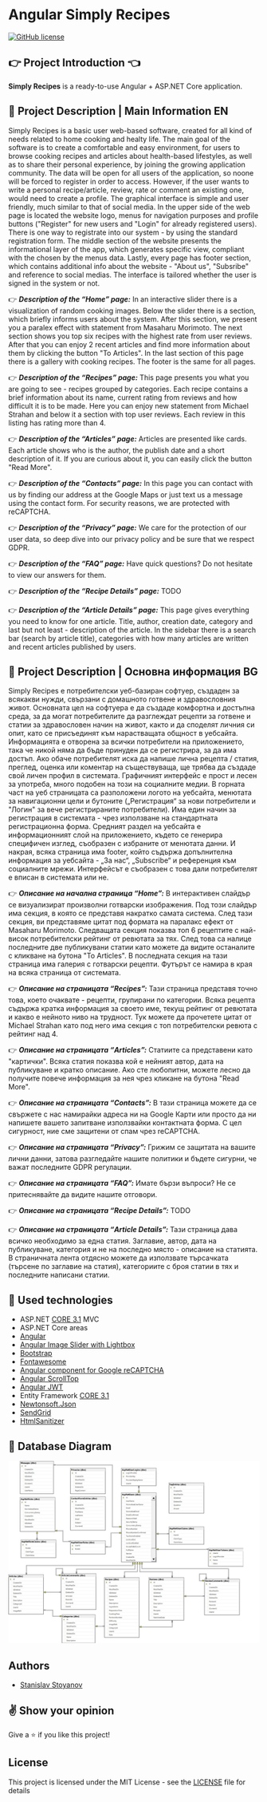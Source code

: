 # Angular Simply Recipes

[![GitHub license](https://img.shields.io/github/license/stanislavstoyanov99/SimplyRecipes?color=brightgreen)](https://github.com/stanislavstoyanov99/SimplyRecipes/blob/master/LICENSE)

## :point_right: Project Introduction :point_left:

**Simply Recipes** is a ready-to-use Angular + ASP.NET Core application.

## :pencil: Project Description | Main Information EN
Simply Recipes is a basic user web-based software, created for all kind of needs related to home cooking and healty life. The main goal of the software is to create a comfortable and easy environment, for users to browse cooking recipes and articles about health-based lifestyles, as well as to share their personal experience, by joining the growing application community. The data will be open for all users of the application, so noone will be forced to register in order to access. However, if the user wants to write a personal recipe/article, review, rate or comment an existing one, would need to create a profile.
The graphical interface is simple and user friendly, much similar to that of social media. In the upper side of the web page is located the website logo, menus for navigation purposes and profile buttons ("Register" for new users and "Login" for already registered users). There is one way to registrate into our system - by using the standard registration form. The middle section of the website presents the informational layer of the app, which generates specific view, compliant with the chosen by the menus data. Lastly, every page has footer section, which contains additional info about the website - "About us", "Subsribe" and reference to social medias. The interface is tailored whether the user is signed in the system or not.

:point_right: **_Description of the “Home” page:_**
In an interactive slider there is a visualization of random cooking images. Below the slider there is a section, which briefly informs users about the system. After this section, we present you a paralex effect with statement from Masaharu Morimoto. The next section shows you top six recipes with the highest rate from user reviews. After that you can enjoy 2 recent articles and find more information about them by clicking the button "To Articles". In the last section of this page there is a gallery with cooking recipes. The footer is the same for all pages.

:point_right: **_Description of the “Recipes” page:_**
This page presents you what you are going to see - recipes grouped by categories. Each recipe contains a brief information about its name, current rating from reviews and how difficult it is to be made. Here you can enjoy new statement from Michael Strahan and below it a section with top user reviews. Each review in this listing has rating more than 4.

:point_right: **_Description of the “Articles” page:_** 
Articles are presented like cards. Each article shows who is the author, the publish date and a short description of it. If you are curious about it, you can easily click the button "Read More".

:point_right: **_Description of the “Contacts” page:_** 
In this page you can contact with us by finding our address at the Google Maps or just text us a message using the contact form. For security reasons, we are protected with reCAPTCHA.

:point_right: **_Description of the “Privacy” page:_** 
We care for the protection of our user data, so deep dive into our privacy policy and be sure that we respect GDPR.

:point_right: **_Description of the “FAQ” page:_** 
Have quick questions? Do not hesitate to view our answers for them.

:point_right: **_Description of the “Recipe Details” page:_** 
TODO

:point_right: **_Description of the “Article Details” page:_** 
This page gives everything you need to know for one article. Title, author, creation date, category and last but not least - description of the article. In the sidebar there is a search bar (search by article title), categories with how many articles are written and recent articles published by users.

## :pencil: Project Description | Основна информация BG
Simply Recipes е потребителски уеб-базиран софтуер, създаден за всякакви нужди, свързани с домашното готвене и здравословния живот. Основната цел на софтуера е да създаде комфортна и достъпна среда, за да могат потребителите да разглеждат рецепти за готвене и статии за здравословен начин на живот, както и да споделят личния си опит, като се присъединят към нарастващата общност в уебсайта. Информацията е отворена за всички потребители на приложението, така че никой няма да бъде принуден да се регистрира, за да има достъп. Ако обаче потребителят иска да напише лична рецепта / статия, преглед, оценка или коментар на съществуваща, ще трябва да създаде свой личен профил в системата.
Графичният интерфейс е прост и лесен за употреба, много подобен на този на социалните медии. В горната част на уеб страницата са разположени логото на уебсайта, менютата за навигационни цели и бутоните („Регистрация“ за нови потребители и "Логин" за вече регистрираните потребители). Има един начин за регистрация в системата - чрез използване на стандартната регистрационна форма. Средният раздел на уебсайта е информационният слой на приложението, където се генерира специфичен изглед, съобразен с избраните от менютата данни. И накрая, всяка страница има footer, който съдържа допълнителна информация за уебсайта - „За нас“, „Subscribe“ и референция към социалните мрежи. Интерфейсът е съобразен с това дали потребителят е вписан в системата или не.

:point_right: **_Описание на начална страница “Home”:_**
В интерактивен слайдър се визуализират произволни готварски изображения. Под този слайдър има секция, в която се представя накратко самата система. След тази секция, ви представяме цитат под формата на паралакс ефект от Masaharu Morimoto. Следващата секция показва топ 6 рецептите с най-висок потребителски рейтинг от ревютата за тях. След това са налице последните две публикувани статии като можете да видите останалите с кликване на бутона "To Articles". В последната секция на тази страница има галерия с готварски рецепти. Футърът се намира в края на всяка страница от системата.

:point_right: **_Описание на страницата “Recipes”:_**
Тази страница представя точно това, което очаквате - рецепти, групирани по категории. Всяка рецепта съдържа кратка информация за своето име, текущ рейтинг от ревютата и какво е нейното ниво на трудност. Тук можете да прочетете цитат от Michael Strahan като под него има секция с топ потребителски ревюта с рейтинг над 4.

:point_right: **_Описание на страницата “Articles”:_**
Статиите са представени като "картички". Всяка статия показва кой е нейният автор, дата на публикуване и кратко описание. Ако сте любопитни, можете лесно да получите повече информация за нея чрез кликане на бутона "Read More".

:point_right: **_Описание на страницата “Contacts”:_**
В тази страница можете да се свържете с нас намирайки адреса ни на Google Карти или просто да ни напишете вашето запитване използвайки контактната форма. С цел сигурност, ние сме защитени от спам чрез reCAPTCHA.

:point_right: **_Описание на страницата “Privacy”:_**
Грижим се защитата на вашите лични данни, затова разгледайте нашите политики и бъдете сигурни, че важат последните GDPR регулации.

:point_right: **_Описание на страницата “FAQ”:_**
Имате бързи въпроси? Не се притеснявайте да видите нашите отговори.

:point_right: **_Описание на страницата “Recipe Details”:_**
TODO

:point_right: **_Описание на страницата “Article Details”:_**
Тази страница дава всичко необходимо за една статия. Заглавие, автор, дата на публикуване, категория и не на последно място - описание на статията. В страничната лента отдясно можете да използвате търсачката (търсене по заглавие на статия), категориите с броя статии в тях и последните написани статии.

## :hammer: Used technologies
* ASP.NET [CORE 3.1](https://dotnet.microsoft.com/download/dotnet-core/3.1 "CORE 3.1") MVC
* ASP.NET Core areas
* [Angular](https://angular.io/)
* [Angular Image Slider with Lightbox](https://www.npmjs.com/package/ng-image-slider)
* [Bootstrap](https://ng-bootstrap.github.io/#/home)
* [Fontawesome](https://github.com/FortAwesome/angular-fontawesome)
* [Angular component for Google reCAPTCHA](https://www.npmjs.com/package/ng-recaptcha)
* [Angular ScrollTop](https://www.npmjs.com/package/ngx-scrolltop)
* [Angular JWT](https://www.npmjs.com/package/@auth0/angular-jwt)
* Entity Framework [CORE 3.1](https://docs.microsoft.com/en-us/ef/core/ "CORE 3.1")
* [Newtonsoft.Json](https://www.nuget.org/packages/Newtonsoft.Json/ "Newtonsoft.Json")
* [SendGrid](https://github.com/sendgrid)
* [HtmlSanitizer](https://github.com/mganss/HtmlSanitizer)

## :floppy_disk: Database Diagram
![Database Diagram](https://github.com/stanislavstoyanov99/SimplyRecipes/blob/main/db-diagram.jpg)

## Authors

- [Stanislav Stoyanov](https://github.com/stanislavstoyanov99)

## :v: Show your opinion

Give a :star: if you like this project!

## License

This project is licensed under the MIT License - see the [LICENSE](LICENSE) file for details
